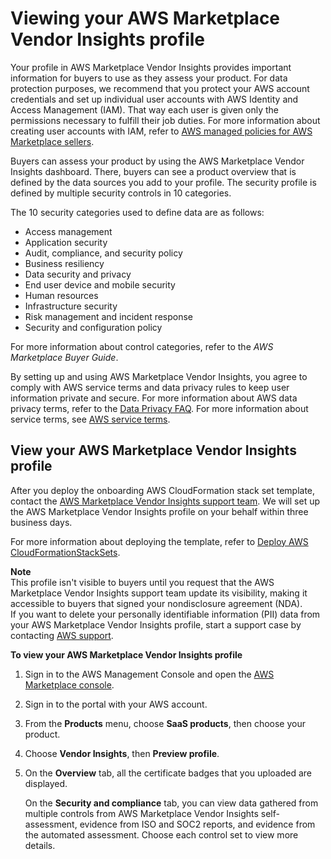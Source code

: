 # Viewing your AWS Marketplace Vendor Insights profile<a name="vendor-insights-profile"></a>

Your profile in AWS Marketplace Vendor Insights provides important information for buyers to use as they assess your product\. For data protection purposes, we recommend that you protect your AWS account credentials and set up individual user accounts with AWS Identity and Access Management \(IAM\)\. That way each user is given only the permissions necessary to fulfill their job duties\. For more information about creating user accounts with IAM, refer to [AWS managed policies for AWS Marketplace sellers](security-iam-awsmanpol.md)\. 

Buyers can assess your product by using the AWS Marketplace Vendor Insights dashboard\. There, buyers can see a product overview that is defined by the data sources you add to your profile\. The security profile is defined by multiple security controls in 10 categories\. 

The 10 security categories used to define data are as follows:
+ Access management
+ Application security
+ Audit, compliance, and security policy
+ Business resiliency
+ Data security and privacy 
+ End user device and mobile security 
+ Human resources
+ Infrastructure security
+ Risk management and incident response
+ Security and configuration policy

For more information about control categories, refer to the *AWS Marketplace Buyer Guide*\.

By setting up and using AWS Marketplace Vendor Insights, you agree to comply with AWS service terms and data privacy rules to keep user information private and secure\. For more information about AWS data privacy terms, refer to the [Data Privacy FAQ](http://aws.amazon.com/compliance/data-privacy-faq/)\. For more information about service terms, see [AWS service terms](http://aws.amazon.com/service-terms/)\. 

## View your AWS Marketplace Vendor Insights profile<a name="view-vendor-insights-profile"></a>

After you deploy the onboarding AWS CloudFormation stack set template, contact the [AWS Marketplace Vendor Insights support team](https://aws.amazon.com/marketplace/management/contact-us/?category=listing&details=Hello%20AWS%20Marketplace%20Operations%20Team%2C%0A%0AI%20want%20to%20add%20security%20profile%20for%20product%20id%3A%20%3CProductId%3E%0A%0AThanks&marketplace=commercial&subCategory=update)\. We will set up the AWS Marketplace Vendor Insights profile on your behalf within three business days\.

For more information about deploying the template, refer to [Deploy AWS CloudFormationStackSets](vendor-insights-onboarding.md#deploy-onboarding-aws-cloudformation-stacksets)\.

**Note**  
This profile isn't visible to buyers until you request that the AWS Marketplace Vendor Insights support team update its visibility, making it accessible to buyers that signed your nondisclosure agreement \(NDA\)\.  
If you want to delete your personally identifiable information \(PII\) data from your AWS Marketplace Vendor Insights profile, start a support case by contacting [AWS support](https://aws.amazon.com/contact-us)\.

**To view your AWS Marketplace Vendor Insights profile**

1. Sign in to the AWS Management Console and open the [AWS Marketplace console](https://console.aws.amazon.com/marketplace/)\.

1. Sign in to the portal with your AWS account\.

1. From the **Products** menu, choose **SaaS products**, then choose your product\.

1. Choose **Vendor Insights**, then **Preview profile**\.

1. On the **Overview** tab, all the certificate badges that you uploaded are displayed\.

   On the **Security and compliance** tab, you can view data gathered from multiple controls from AWS Marketplace Vendor Insights self\-assessment, evidence from ISO and SOC2 reports, and evidence from the automated assessment\. Choose each control set to view more details\.